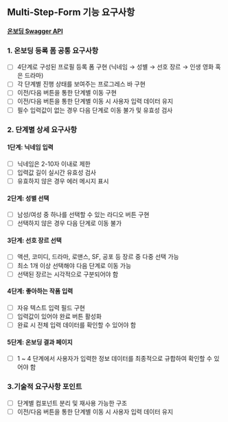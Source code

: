 ## Multi-Step-Form 기능 요구사항
#### [온보딩 Swagger API](https://onboarding-server-idpj.onrender.com/docs)


### 1. 온보딩 등록 폼 공통 요구사항

- [ ] 4단계로 구성된 프로필 등록 폼 구현 (닉네임 → 성별 → 선호 장르 → 인생 영화 혹은 드라마)
- [ ] 각 단계별 진행 상태를 보여주는 프로그레스 바 구현
- [ ] 이전/다음 버튼을 통한 단계별 이동 구현
- [ ] 이전/다음 버튼을 통한 단계별 이동 시 사용자 입력 데이터 유지
- [ ] 필수 입력값이 없는 경우 다음 단계로 이동 불가 및 유효성 검사

### 2. 단계별 상세 요구사항

#### 1단계: 닉네임 입력

- [ ] 닉네임은 2-10자 이내로 제한
- [ ] 입력값 길이 실시간 유효성 검사
- [ ] 유효하지 않은 경우 에러 메시지 표시

#### 2단계: 성별 선택

- [ ] 남성/여성 중 하나를 선택할 수 있는 라디오 버튼 구현
- [ ] 선택하지 않은 경우 다음 단계로 이동 불가

#### 3단계: 선호 장르 선택

- [ ] 액션, 코미디, 드라마, 로맨스, SF, 공포 등 장르 중 다중 선택 가능
- [ ] 최소 1개 이상 선택해야 다음 단계로 이동 가능
- [ ] 선택된 장르는 시각적으로 구분되어야 함

#### 4단계: 좋아하는 작품 입력

- [ ] 자유 텍스트 입력 필드 구현
- [ ] 입력값이 있어야 완료 버튼 활성화
- [ ] 완료 시 전체 입력 데이터를 확인할 수 있어야 함

#### 5단계: 온보딩 결과 페이지
- [ ] 1 ~ 4 단계에서 사용자가 입력한 정보 데이터를 최종적으로 규합하여 확인할 수 있어야 함

### 3.기술적 요구사항 포인트

- [ ] 단계별 컴포넌트 분리 및 재사용 가능한 구조
- [ ] 이전/다음 버튼을 통한 단계별 이동 시 사용자 입력 데이터 유지
